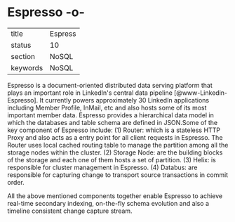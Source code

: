 # Espresso -o-


|          |              |
| -------- | ------------ |
| title    | Espress      | 
| status   | 10           |
| section  | NoSQL        |
| keywords | NoSQL        |



Espresso is a document-oriented distributed data serving platform that
plays an important role in LinkedIn's central data pipeline
[@www-Linkedin-Espresso].  It currently powers approximately 30
LinkedIn applications including Member Profile, InMail, etc and also
hosts some of its most important member data. Espresso provides a
hierarchical data model in which the databases and table schema are
defined in JSON.Some of the key component of Espresso include: (1)
Router: which is a stateless HTTP Proxy and also acts as a entry point
for all client requests in Espresso. The Router uses local cached
routing table to manage the partition among all the storage nodes
within the cluster. (2) Storage Node: are the building blocks of the
storage and each one of them hosts a set of partition. (3) Helix: is
responsible for cluster management in Espresso. (4) Databus: are
responsible for capturing change to transport source transactions in
commit order.

All the above mentioned components together enable Espresso to achieve
real-time secondary indexing, on-the-fly schema evolution and also a
timeline consistent change capture stream.



